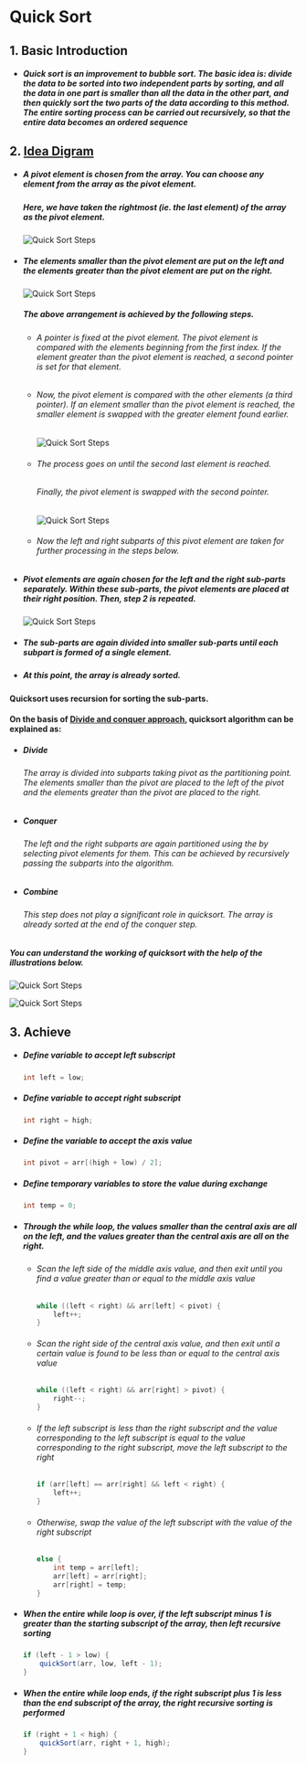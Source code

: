 # Quick Sort

## 1. Basic Introduction

 - ##### Quick sort is an improvement to bubble sort. The basic idea is: divide the data to be sorted into two independent parts by sorting, and all the data in one part is smaller than all the data in the other part, and then quickly sort the two parts of the data according to this method. The entire sorting process can be carried out recursively, so that the entire data becomes an ordered sequence

## 2. [Idea Digram](https://www.programiz.com/dsa/quick-sort)

 - ##### A pivot element is chosen from the array. You can choose any element from the array as the pivot element.

   ##### Here, we have taken the rightmost (ie. the last element) of the array as the pivot element.

   ![Quick Sort Steps](https://tva1.sinaimg.cn/large/007S8ZIlgy1ghlrz7jy1mj30sc05gwel.jpg)

- ##### The elements smaller than the pivot element are put on the left and the elements greater than the pivot element are put on the right.

  ![Quick Sort Steps](https://tva1.sinaimg.cn/large/007S8ZIlgy1ghlrzkgx2ij30sc05gwel.jpg)

  ##### The above arrangement is achieved by the following steps.

  - ###### A pointer is fixed at the pivot element. The pivot element is compared with the elements beginning from the first index. If the element greater than the pivot element is reached, a second pointer is set for that element.

  - ###### Now, the pivot element is compared with the other elements (a third pointer). If an element smaller than the pivot element is reached, the smaller element is swapped with the greater element found earlier.

    ![Quick Sort Steps](https://tva1.sinaimg.cn/large/007S8ZIlgy1ghlrzvrwd2j30u00y9gns.jpg)

  - ###### The process goes on until the second last element is reached.

    ###### Finally, the pivot element is swapped with the second pointer.

    ![Quick Sort Steps](https://tva1.sinaimg.cn/large/007S8ZIlgy1ghls04dkmcj30sc0uigne.jpg)

  - ###### Now the left and right subparts of this pivot element are taken for further processing in the steps below.

- ##### Pivot elements are again chosen for the left and the right sub-parts separately. Within these sub-parts, the pivot elements are placed at their right position. Then, step 2 is repeated.

  ![Quick Sort Steps](https://tva1.sinaimg.cn/large/007S8ZIlgy1ghls0clwlaj30ra0lw408.jpg)

- ##### The sub-parts are again divided into smaller sub-parts until each subpart is formed of a single element.

- ##### At this point, the array is already sorted.

#### **Quicksort uses recursion for sorting the sub-parts.**

#### On the basis of [Divide and conquer approach](https://www.programiz.com/dsa/divide-and-conquer), quicksort algorithm can be explained as:

 - ##### Divide

   ###### The array is divided into subparts taking pivot as the partitioning point. The elements smaller than the pivot are placed to the left of the pivot and the elements greater than the pivot are placed to the right.

- ##### Conquer

  ###### The left and the right subparts are again partitioned using the by selecting pivot elements for them. This can be achieved by recursively passing the subparts into the algorithm.

- ##### Combine

  ###### This step does not play a significant role in quicksort. The array is already sorted at the end of the conquer step.

##### You can understand the working of quicksort with the help of the illustrations below.

![Quick Sort Steps](https://tva1.sinaimg.cn/large/007S8ZIlgy1ghls0sfy4bj31m00q2di9.jpg)

![Quick Sort Steps](https://tva1.sinaimg.cn/large/007S8ZIlgy1ghls1580aaj31gk0u041n.jpg)

## 3. Achieve

 - ##### Define variable to accept left subscript

   ```java
   int left = low;
   ```

   

 - ##### Define variable to accept right subscript

   ```java
   int right = high;
   ```

   

 - ##### Define the variable to accept the axis value

   ```java
   int pivot = arr[(high + low) / 2];
   ```

   

 - ##### Define temporary variables to store the value during exchange

   ```java
   int temp = 0;
   ```

   

 - ##### Through the while loop, the values smaller than the central axis are all on the left, and the values greater than the central axis are all on the right.

    - ###### Scan the left side of the middle axis value, and then exit until you find a value greater than or equal to the middle axis value

      ```java
      while ((left < right) && arr[left] < pivot) {
          left++;
      }
      ```

      

    - ###### Scan the right side of the central axis value, and then exit until a certain value is found to be less than or equal to the central axis value

      ```java
      while ((left < right) && arr[right] > pivot) {
          right--;
      }
      ```

      

    - ###### If the left subscript is less than the right subscript and the value corresponding to the left subscript is equal to the value corresponding to the right subscript, move the left subscript to the right

      ```java
      if (arr[left] == arr[right] && left < right) {
          left++;
      }
      ```

      

    - ###### Otherwise, swap the value of the left subscript with the value of the right subscript

      ```java
      else {
          int temp = arr[left];
          arr[left] = arr[right];
          arr[right] = temp;
      }
      ```

      

- ##### When the entire while loop is over, if the left subscript minus 1 is greater than the starting subscript of the array, then left recursive sorting

  ```java
  if (left - 1 > low) {
      quickSort(arr, low, left - 1);
  }
  ```

  

- ##### When the entire while loop ends, if the right subscript plus 1 is less than the end subscript of the array, the right recursive sorting is performed

  ```java
  if (right + 1 < high) {
      quickSort(arr, right + 1, high);
  }
  ```

  





























 